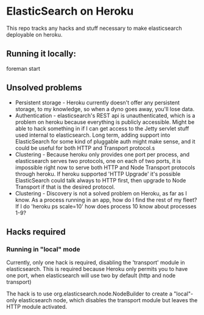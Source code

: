 # ElasticSearch on Heroku

This repo tracks any hacks and stuff necessary to make elasticsearch deployable on heroku.

## Running it locally:

  foreman start

## Unsolved problems

* Persistent storage - Heroku currently doesn't offer any persistent storage,
  to my knowledge, so when a dyno goes away, you'll lose data.
* Authentication - elasticsearch's REST api is unauthenticated, which is a problem
  on heroku because everything is publicly accessible. Might be able to hack
  something in if I can get access to the Jetty servlet stuff used internal to
  elasticsearch. Long term, adding support into ElasticSearch for some
  kind of pluggable auth might make sense, and it could be useful for both
  HTTP and Transport protocol.s
* Clustering - Because heroku only provides one port per process, and
  elasticsearch serves two protocols, one on each of two ports, it is
  impossible right now to serve both HTTP and Node Transport protocols through
  heroku. If heroku supported 'HTTP Upgrade' it's possible ElasticSearch could
  talk always to HTTP first, then upgrade to Node Transport if that is
  the desired protocol.
* Clustering - Discovery is not a solved problem on Heroku, as far as I know. As
  a process running in an app, how do I find the rest of my fleet? If I do
  'heroku ps scale=10' how does process 10 know about processes 1-9?

## Hacks required

### Running in "local" mode

Currently, only one hack is required, disabling the 'transport' module in
elasticsearch. This is required because Heroku only permits you to have one
port, when elasticsearch will use two by default (http and node transport)

The hack is to use org.elasticsearch.node.NodeBuilder to create a "local"-only
elasticsearch node, which disables the transport module but leaves the HTTP
module activated.
